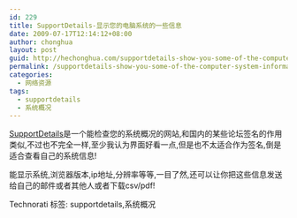 ```yaml
---
id: 229
title: SupportDetails-显示您的电脑系统的一些信息
date: 2009-07-17T12:14:12+08:00
author: chonghua
layout: post
guid: http://hechonghua.com/supportdetails-show-you-some-of-the-computer-system-information/
permalink: /supportdetails-show-you-some-of-the-computer-system-information/
categories:
  - 网络资源
tags:
  - supportdetails
  - 系统概况
---
```

<a href="http://supportdetails.com/" target="_blank">SupportDetails</a>是一个能检查您的系统概况的网站,和国内的某些论坛签名的作用类似,不过也不完全一样,至少我认为界面好看一点,但是也不太适合作为签名,倒是适合查看自己的系统信息!

<!--more-->

能显示系统,浏览器版本,ip地址,分辨率等等,一目了然,还可以让你把这些信息发送给自己的邮件或者其他人或者下载csv/pdf!</p> 

<div style="padding-bottom: 0px; margin: 0px; padding-left: 0px; padding-right: 0px; display: inline; float: none; padding-top: 0px" id="scid:0767317B-992E-4b12-91E0-4F059A8CECA8:766dc3b4-a937-4203-a7f9-18fd253ef332" class="wlWriterEditableSmartContent">
  Technorati 标签: supportdetails,系统概况
</div>